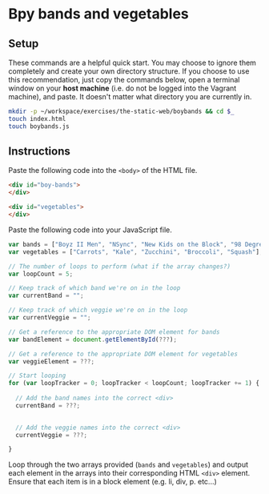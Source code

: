 # Bpy bands and vegetables

## Setup

These commands are a helpful quick start. You may choose to ignore them completely and create your own directory structure. If you choose to use this recommendation, just copy the commands below, open a terminal window on your **host machine** (i.e. do not be logged into the Vagrant machine), and paste. It doesn't matter what directory you are currently in.

```bash
mkdir -p ~/workspace/exercises/the-static-web/boybands && cd $_
touch index.html
touch boybands.js
```

## Instructions

Paste the following code into the `<body>` of the HTML file.

```html
<div id="boy-bands">
</div>

<div id="vegetables">
</div>
```

Paste the following code into your JavaScript file.

```js
var bands = ["Boyz II Men", "NSync", "New Kids on the Block", "98 Degrees", "One Direction"];
var vegetables = ["Carrots", "Kale", "Zucchini", "Broccoli", "Squash"];

// The number of loops to perform (what if the array changes?)
var loopCount = 5;

// Keep track of which band we're on in the loop
var currentBand = "";

// Keep track of which veggie we're on in the loop
var currentVeggie = "";

// Get a reference to the appropriate DOM element for bands
var bandElement = document.getElementById(???);

// Get a reference to the appropriate DOM element for vegetables
var veggieElement = ???;

// Start looping
for (var loopTracker = 0; loopTracker < loopCount; loopTracker += 1) {
  
  // Add the band names into the correct <div>
  currentBand = ???;

  
  // Add the veggie names into the correct <div>
  currentVeggie = ???;

}
```


Loop through the two arrays provided (`bands` and `vegetables`) and output each element in the arrays into their corresponding HTML `<div>` element. Ensure that each item is in a block element (e.g. li, div, p. etc...)
